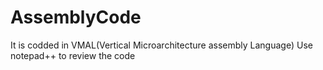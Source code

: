 # AssemblyCode
It is codded in VMAL(Vertical Microarchitecture assembly Language) Use notepad++ to review the code
